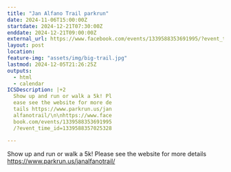 ```yaml
---
title: "Jan Alfano Trail parkrun"
date: 2024-11-06T15:00:00Z
startdate: 2024-12-21T07:30:00Z
enddate: 2024-12-21T09:00:00Z
external_url: https://www.facebook.com/events/1339588353691995/?event_time_id=1339588357025328
layout: post
location: 
feature-img: "assets/img/big-trail.jpg"
lastmod: 2024-12-05T21:26:25Z
outputs:
  - html
  - calendar
ICSDescription: |+2
  Show up and run or walk a 5k! Pl  ease see the website for more de  tails https://www.parkrun.us/jan  alfanotrail/\n\nhttps://www.face  book.com/events/1339588353691995  /?event_time_id=1339588357025328  
---
```


Show up and run or walk a 5k! Please see the website for more details [https://www.parkrun.us/janalfanotrail/<br>
](https://www.parkrun.us/janalfanotrail/<br>
)  <br>
  
